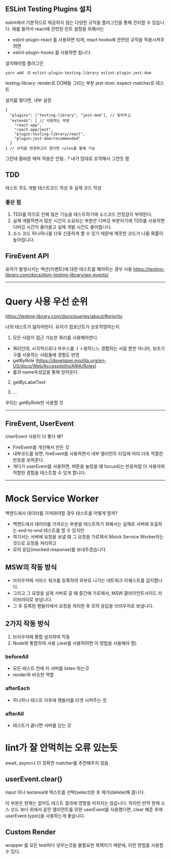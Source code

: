 ## ESLint Testing Plugins 설치

eslint에서 기본적으로 제공하지 않는 다양한 규칙을 플러그인을 통해 관리할 수 있습니다.
예를 들어서 react에 관련된 린트 설정을 위해서는

- eslint-plugin-react
  를 사용하면 되며, react hooks에 관련된 규칙을 적용시켜주려면
- eslint-plugin-hooks
  를 사용하면 됩니다.

설치해야할 플러그인

```
yarn add -D eslint-plugin-testing-library eslint-plugin-jest-dom
```

testing-library: render로 DOM을 그리는 부분
jest-dom: expect-matcher로 테스트

설치를 했다면, 내부 설정

```
{
  "plugins": ["testing-library", "jest-dom"], // 넣어주고
  "extends": [ // 사용하는 부분
    "react-app",
    "react-app/jest",
    "plugin:testing-library/react",
    "plugin:jest-dom/recommended"
  ]
} // 규칙을 변경하고자 한다면 rules를 통해 가능
```

그런데 올바른 매쳐 적용은 안됨.. ? 내가 맘대로 조작해서 그런듯 함

## TDD

테스트 주도 개발
테스트코드 작성 후 실제 코드 작성

### 좋은 점

1. TDD를 하므로 인해 많은 기능을 테스트하기에 소스코드 안정감이 부여된다.
2. 실제 개발하면서 많은 시간이 소요되는 부분은 디버깅 부분이기에 TDD를 사용하면 디버깅 시간이 줄어들고 실제 개발 시간도 줄어듭니다.
3. 소스 코드 하나하나를 더욱 신중하게 짤 수 있기 때문에 깨끗한 코드가 나올 확률이 높아집니다.

## FireEvent API

유저가 발생시키는 액션(이벤트)에 대한 테스트를 해야하는 경우 사용
https://testing-library.com/docs/dom-testing-library/api-events/

---

# Query 사용 우선 순위

https://testing-library.com/docs/queries/about/#priority

너의 테스트가 닮아야한다. 유저가 컴포넌트가 상호작영하는지

1. 모든 사람이 접근 가능한 쿼리를 사용해야한다.

- 쿼리인데, 시각적으로나 마우스를 ㅏㅅ용하느느 경험하는 사람 뿐만 아니라, 보조기구를 사용하는 사람들에 경험도 반영
- getByRole (https://developer.mozilla.org/en-US/docs/Web/Accessibility/ARIA/Roles)
- 롤과 name속성값을 통해 얻어온다.

2. getByLabelText

3. ...

우리는 getByRole만 사용할 것

---

## FireEvent, UserEvent

UserEvent 사용이 더 좋다 왜?

- FireEvent를 개선해서 만든 것
- 내부코드를 보면, fireEvent를 사용하면서 내부 엘러먼트 타입에 따라 더욱 적절한 반응을 보여준다.
- 게다가 userEvent를 사용하면, 버튼을 눌렀을 떄 focus되는 반응처럼 더 사용자와 적합한 경험을 테스트할 수 있게 합니다.

---

# Mock Service Worker

백엔드에서 데이터를 가져와야할 경우 테스트를 어떻게 할까?

- 백엔드에서 데이터를 가져오는 부분을 테스트하기 위해서는 실제로 서버에 호출하는 end-to-end 테스트를 할 수 있지만
- 여기서는 서버에 요청을 보낼 떄 그 요청을 가로채서 Moick Service Worker라는 것으로 요청을 처리하고
- 모의 응답(mocked response)를 보내주겠습니다.

## MSW의 작동 방식

- 브라우저에 서비스 워크를 등록하여 외부로 나가는 네트워크 리퀘스트를 감지합니다.
- 그리고 그 요청을 실제 서버로 갈 떄 중간에 가로채서, MSW 클라이언트사이드 라이브러리로 보냅니다.
- 그 후 등록된 핸들러에서 요청을 처리한 후 모의 응답을 브라우저로 보냅니다.

## 2가지 작동 방식

1. 브라우저에 통합 설치하여 작동
2. Node와 통합하여 사용 (Jest를 사용하려면 이 방법을 사용해야 함)

### beforeAll

- 모든 테스트 전에 이 서버를 listen 하는것
- render와 비슷한 역할

### afterEach

- 하나하나 테스트 이후에 핸들러를 리셋 시켜주는 것

### afterAll

- 테스트가 끝나면 서버를 닫는 것

# lint가 잘 안먹히는 오류 있는듯

await, async나 더 정확한 matcher를 추천해주지 않음

## userEvent.clear()

input 이나 textarea에 텍스트를 선택(select)한 후 제거(delete)해 줍니다.

이 부분은 현재는 없어도 테스트 결과에 영항을 미치지는 않습니다.
하지만 만약 현재 소스 코드 보다 위에서 같은 엘리먼트를 위한
userEvent를 사용했다면, clear 해준 후에
userEvent.type()을 사용하는게 좋습니다.

## Custom Render

wrapper 를 모든 test마다 넣우는것을 불필요한 복제이기 때문에,
이런 방법을 사용할 수 있다.
